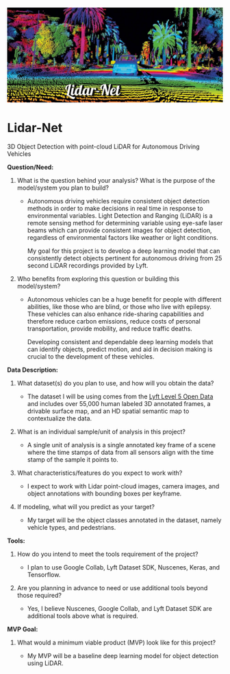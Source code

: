 ![Banner](https://github.com/CeliaSagas/Lidar-Net/blob/394ca201bff3ef4ecdc1b805da835338b488298e/img/Lidar-Net.jpeg)



# Lidar-Net
3D Object Detection with point-cloud LiDAR for Autonomous Driving Vehicles




**Question/Need:**

1. What is the question behind your analysis? What is the purpose of the model/system you plan to build?

      - Autonomous driving vehicles require consistent object detection methods in order to make decisions in real time in response to environmental variables. Light Detection and Ranging (LiDAR) is a remote sensing method for determining variable using eye-safe laser beams which can provide consistent images for object detection, regardless of environmental factors like weather or light conditions.

        My goal for this project is to develop a deep learning model that can consistently detect objects pertinent for autonomous driving from 25 second LiDAR recordings provided by Lyft.




2. Who benefits from exploring this question or building this model/system?

    - Autonomous vehicles can be a huge benefit for people with different abilities, like those who are blind, or those who live with epilepsy. These vehicles can also enhance ride-sharing capabilities and therefore reduce carbon emissions, reduce costs of personal transportation, provide mobility, and reduce traffic deaths.

      Developing consistent and dependable deep learning models that can identify objects, predict motion, and aid in decision making is crucial to the development of these vehicles.



**Data Description:**

1. What dataset(s) do you plan to use, and how will you obtain the data?

    - The dataset I will be using comes from the [Lyft Level 5 Open Data](https://level-5.global/download/) and includes over 55,000 human labeled 3D annotated frames, a drivable surface map, and an HD spatial semantic map to contextualize the data.

2. What is an individual sample/unit of analysis in this project?

    - A single unit of analysis is a single annotated key frame of a scene where the time stamps of data from all sensors align with the time stamp of the sample it points to.

3. What characteristics/features do you expect to work with?

    - I expect to work with Lidar point-cloud images, camera images, and object annotations with bounding boxes per keyframe.

4. If modeling, what will you predict as your target?

    - My target will be the object classes annotated in the dataset, namely vehicle types, and pedestrians.



**Tools:**

1. How do you intend to meet the tools requirement of the project?

    - I plan to use Google Collab, Lyft Dataset SDK, Nuscenes, Keras, and Tensorflow.

2. Are you planning in advance to need or use additional tools beyond those required?

    - Yes, I believe Nuscenes, Google Collab, and Lyft Dataset SDK are additional tools above what is required.



**MVP Goal:**

1. What would a minimum viable product (MVP) look like for this project?

    - My MVP will be a baseline deep learning model for object detection using LiDAR.
